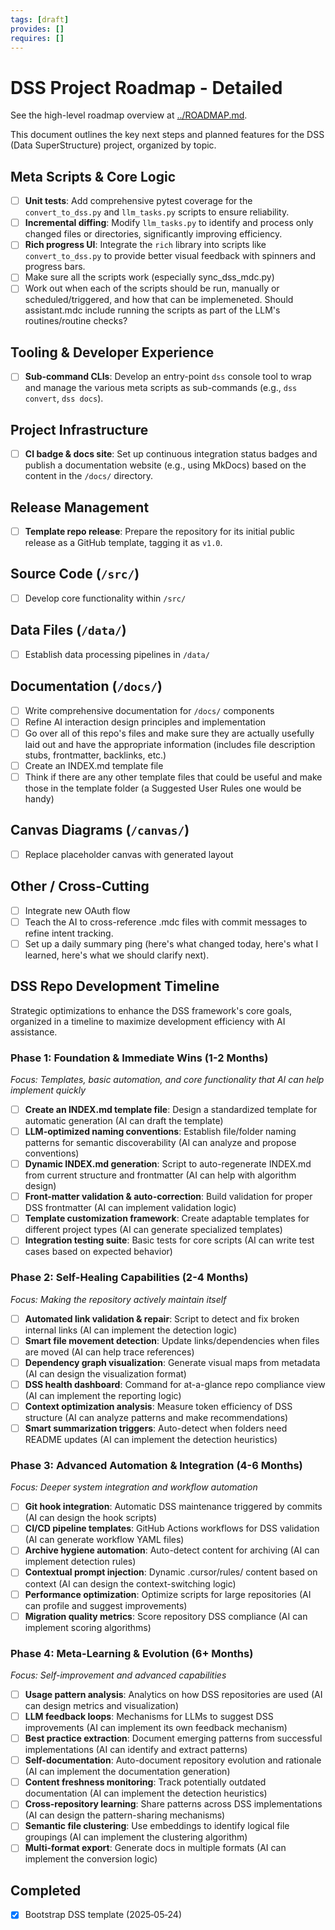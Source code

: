 ```yaml
---
tags: [draft]
provides: []
requires: []
---
```


# DSS Project Roadmap - Detailed

See the high-level roadmap overview at [../ROADMAP.md](../ROADMAP.md).

This document outlines the key next steps and planned features for the DSS (Data SuperStructure) project, organized by topic.

## Meta Scripts & Core Logic

- [ ] **Unit tests**: Add comprehensive pytest coverage for the `convert_to_dss.py` and `llm_tasks.py` scripts to ensure reliability.
- [ ] **Incremental diffing**: Modify `llm_tasks.py` to identify and process only changed files or directories, significantly improving efficiency.
- [ ] **Rich progress UI**: Integrate the `rich` library into scripts like `convert_to_dss.py` to provide better visual feedback with spinners and progress bars.
- [ ] Make sure all the scripts work (especially sync_dss_mdc.py)
- [ ] Work out when each of the scripts should be run, manually or scheduled/triggered, and how that can be implemeneted. Should assistant.mdc include running the scripts as part of the LLM's routines/routine checks?

## Tooling & Developer Experience

- [ ] **Sub-command CLIs**: Develop an entry-point `dss` console tool to wrap and manage the various meta scripts as sub-commands (e.g., `dss convert`, `dss docs`).

## Project Infrastructure

- [ ] **CI badge & docs site**: Set up continuous integration status badges and publish a documentation website (e.g., using MkDocs) based on the content in the `/docs/` directory.

## Release Management

- [ ] **Template repo release**: Prepare the repository for its initial public release as a GitHub template, tagging it as `v1.0`.

## Source Code (`/src/`)

- [ ] Develop core functionality within `/src/`

## Data Files (`/data/`)

- [ ] Establish data processing pipelines in `/data/`

## Documentation (`/docs/`)

- [ ] Write comprehensive documentation for `/docs/` components
- [ ] Refine AI interaction design principles and implementation
- [ ] Go over all of this repo's files and make sure they are actually usefully laid out and have the appropriate information (includes file description stubs, frontmatter, backlinks, etc.)
- [ ] Create an INDEX.md template file
- [ ] Think if there are any other template files that could be useful and make those in the template folder (a Suggested User Rules one would be handy)

## Canvas Diagrams (`/canvas/`)

- [ ] Replace placeholder canvas with generated layout

## Other / Cross-Cutting

- [ ] Integrate new OAuth flow
- [ ] Teach the AI to cross-reference .mdc files with commit messages to refine intent tracking.
- [ ] Set up a daily summary ping (here's what changed today, here's what I learned, here's what we should clarify next).

## DSS Repo Development Timeline

Strategic optimizations to enhance the DSS framework's core goals, organized in a timeline to maximize development efficiency with AI assistance.

### Phase 1: Foundation & Immediate Wins (1-2 Months)
*Focus: Templates, basic automation, and core functionality that AI can help implement quickly*

- [ ] **Create an INDEX.md template file**: Design a standardized template for automatic generation (AI can draft the template)
- [ ] **LLM-optimized naming conventions**: Establish file/folder naming patterns for semantic discoverability (AI can analyze and propose conventions)
- [ ] **Dynamic INDEX.md generation**: Script to auto-regenerate INDEX.md from current structure and frontmatter (AI can help with algorithm design)
- [ ] **Front-matter validation & auto-correction**: Build validation for proper DSS frontmatter (AI can implement validation logic)
- [ ] **Template customization framework**: Create adaptable templates for different project types (AI can generate specialized templates)
- [ ] **Integration testing suite**: Basic tests for core scripts (AI can write test cases based on expected behavior)

### Phase 2: Self-Healing Capabilities (2-4 Months)
*Focus: Making the repository actively maintain itself*

- [ ] **Automated link validation & repair**: Script to detect and fix broken internal links (AI can implement the detection logic)
- [ ] **Smart file movement detection**: Update links/dependencies when files are moved (AI can help trace references)
- [ ] **Dependency graph visualization**: Generate visual maps from metadata (AI can design the visualization format)
- [ ] **DSS health dashboard**: Command for at-a-glance repo compliance view (AI can implement the reporting logic)
- [ ] **Context optimization analysis**: Measure token efficiency of DSS structure (AI can analyze patterns and make recommendations)
- [ ] **Smart summarization triggers**: Auto-detect when folders need README updates (AI can implement the detection heuristics)

### Phase 3: Advanced Automation & Integration (4-6 Months)
*Focus: Deeper system integration and workflow automation*

- [ ] **Git hook integration**: Automatic DSS maintenance triggered by commits (AI can design the hook scripts)
- [ ] **CI/CD pipeline templates**: GitHub Actions workflows for DSS validation (AI can generate workflow YAML files)
- [ ] **Archive hygiene automation**: Auto-detect content for archiving (AI can implement detection rules)
- [ ] **Contextual prompt injection**: Dynamic .cursor/rules/ content based on context (AI can design the context-switching logic)
- [ ] **Performance optimization**: Optimize scripts for large repositories (AI can profile and suggest improvements)
- [ ] **Migration quality metrics**: Score repository DSS compliance (AI can implement scoring algorithms)

### Phase 4: Meta-Learning & Evolution (6+ Months)
*Focus: Self-improvement and advanced capabilities*

- [ ] **Usage pattern analysis**: Analytics on how DSS repositories are used (AI can design metrics and visualization)
- [ ] **LLM feedback loops**: Mechanisms for LLMs to suggest DSS improvements (AI can implement its own feedback mechanism)
- [ ] **Best practice extraction**: Document emerging patterns from successful implementations (AI can identify and extract patterns)
- [ ] **Self-documentation**: Auto-document repository evolution and rationale (AI can implement the documentation generation)
- [ ] **Content freshness monitoring**: Track potentially outdated documentation (AI can implement the detection heuristics)
- [ ] **Cross-repository learning**: Share patterns across DSS implementations (AI can design the pattern-sharing mechanisms)
- [ ] **Semantic file clustering**: Use embeddings to identify logical file groupings (AI can implement the clustering algorithm)
- [ ] **Multi-format export**: Generate docs in multiple formats (AI can implement the conversion logic)

## Completed

- [x] Bootstrap DSS template (2025‑05‑24)
